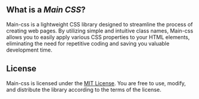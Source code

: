 ## What is a _Main CSS_?

Main-css is a lightweight CSS library designed to streamline the process of creating web pages. By utilizing
simple and intuitive class names, Main-css allows you to easily apply various CSS properties to your HTML
elements, eliminating the need for repetitive coding and saving you valuable development time.

## License

Main-css is licensed under the
[MIT License](https://github.com/Igor-Ratajczak/Main-css/blob/main/LICENSE). You are free to use,
modify, and distribute the library according to the terms of the license.
